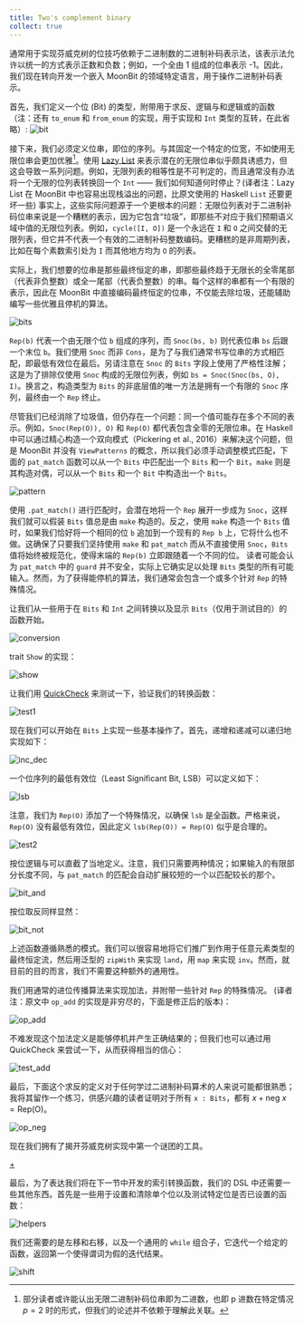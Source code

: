 ```yaml
---
title: Two's complement binary 
collect: true
---
```


通常用于实现芬威克树的位技巧依赖于二进制数的二进制补码表示法，该表示法允许以统一的方式表示正数和负数；例如，一个全由 1 组成的位串表示 -1。因此，我们现在转向开发一个嵌入 MoonBit 的领域特定语言，用于操作二进制补码表示。

首先，我们定义一个位 (Bit) 的类型，附带用于求反、逻辑与和逻辑或的函数（注：还有 `to_enum` 和 `from_enum` 的实现，用于实现和 `Int` 类型的互转，在此省略）:
![bit](moonbit/src//fenwick/bit.mbt#:include)

接下来，我们必须定义位串，即位的序列。与其固定一个特定的位宽，不如使用无限位串会更加优雅[^5]。使用 [Lazy List](https://github.com/CAIMEOX/lazy-list) 来表示潜在的无限位串似乎颇具诱惑力，但这会导致一系列问题。例如，无限列表的相等性是不可判定的，而且通常没有办法将一个无限的位列表转换回一个 `Int` —— 我们如何知道何时停止？(译者注：Lazy List 在 MoonBit 中也容易出现栈溢出的问题，比原文使用的 Haskell `List` 还要更坏一些) 事实上，这些实际问题源于一个更根本的问题：无限位列表对于二进制补码位串来说是一个糟糕的表示，因为它包含“垃圾”，即那些不对应于我们预期语义域中值的无限位列表。例如，`cycle([I, O])` 是一个永远在 `I` 和 `O` 之间交替的无限列表，但它并不代表一个有效的二进制补码整数编码。更糟糕的是非周期列表，比如在每个素数索引处为 `I` 而其他地方均为 `O` 的列表。

实际上，我们想要的位串是那些最终恒定的串，即那些最终趋于无限长的全零尾部（代表非负整数）或全一尾部（代表负整数）的串。每个这样的串都有一个有限的表示，因此在 MoonBit 中直接编码最终恒定的位串，不仅能去除垃圾，还能辅助编写一些优雅且停机的算法。

![bits](moonbit/src//fenwick/bits.mbt#:include)

`Rep(b)` 代表一个由无限个位 `b` 组成的序列，而 `Snoc(bs, b)` 则代表位串 `bs` 后跟一个末位 `b`。我们使用 `Snoc` 而非 `Cons`，是为了与我们通常书写位串的方式相匹配，即最低有效位在最后。另请注意在 `Snoc` 的 `Bits` 字段上使用了严格性注解；这是为了排除仅使用 `Snoc` 构成的无限位列表，例如 `bs = Snoc(Snoc(bs, O), I)`。换言之，构造类型为 `Bits` 的非底层值的唯一方法是拥有一个有限的 `Snoc` 序列，最终由一个 `Rep` 终止。

尽管我们已经消除了垃圾值，但仍存在一个问题：同一个值可能存在多个不同的表示。例如，`Snoc(Rep(O)), O)` 和 `Rep(O)` 都代表包含全零的无限位串。在 Haskell 中可以通过精心构造一个双向模式（Pickering et al., 2016）来解决这个问题，但是 MoonBit 并没有 `ViewPatterns` 的概念，所以我们必须手动调整模式匹配，下面的 `pat_match` 函数可以从一个 `Bits` 中匹配出一个 `Bits` 和一个 `Bit`，`make` 则是其构造对偶，可以从一个 `Bits` 和一个 `Bit` 中构造出一个 `Bits`。

![pattern](moonbit/src//fenwick/bits.mbt#:include)

使用 `.pat_match()` 进行匹配时，会潜在地将一个 `Rep` 展开一步成为 `Snoc`，这样我们就可以假装 `Bits` 值总是由 `make` 构造的。反之，使用 `make` 构造一个 `Bits` 值时，如果我们恰好将一个相同的位 `b` 追加到一个现有的 `Rep b` 上，它将什么也不做。这确保了只要我们坚持使用 `make` 和 `pat_match` 而从不直接使用 `Snoc`，`Bits` 值将始终被规范化，使得末端的 `Rep(b)` 立即跟随着一个不同的位。
读者可能会认为 `pat_match` 中的 `guard` 并不安全，实际上它确实足以处理 `Bits` 类型的所有可能输入。然而，为了获得能停机的算法，我们通常会包含一个或多个针对 `Rep` 的特殊情况。

让我们从一些用于在 `Bits` 和 `Int` 之间转换以及显示 `Bits`（仅用于测试目的）的函数开始。

![conversion](moonbit/src//fenwick/bits.mbt#:include)

trait `Show` 的实现：

![show](moonbit/src//fenwick/bits.mbt#:include)

让我们用 [QuickCheck](https://github.com/moonbitlang/quickcheck/) 来测试一下，验证我们的转换函数：

![test1](moonbit/src//fenwick/bits.mbt#:include)

现在我们可以开始在 `Bits` 上实现一些基本操作了。首先，递增和递减可以递归地实现如下：

![inc_dec](moonbit/src//fenwick/bits.mbt#:include)

一个位序列的最低有效位（Least Significant Bit, LSB）可以定义如下：

![lsb](moonbit/src//fenwick/bits.mbt#:include)

注意，我们为 `Rep(O)` 添加了一个特殊情况，以确保 `lsb` 是全函数。严格来说，`Rep(O)` 没有最低有效位，因此定义 `lsb(Rep(O)) = Rep(O)` 似乎是合理的。

![test2](moonbit/src//fenwick/bits.mbt#:include)

按位逻辑与可以直截了当地定义。注意，我们只需要两种情况；如果输入的有限部分长度不同，与 `pat_match` 的匹配会自动扩展较短的一个以匹配较长的那个。

![bit_and](moonbit/src//fenwick/bits.mbt#:include)

按位取反同样显然：

![bit_not](moonbit/src//fenwick/bits.mbt#:include)

上述函数遵循熟悉的模式。我们可以很容易地将它们推广到作用于任意元素类型的最终恒定流，然后用泛型的 `zipWith` 来实现 `land`，用 `map` 来实现 `inv`。然而，就目前的目的而言，我们不需要这种额外的通用性。

我们用通常的进位传播算法来实现加法，并附带一些针对 `Rep` 的特殊情况。
(译者注：原文中 `op_add` 的实现是非穷尽的，下面是修正后的版本)：

![op_add](moonbit/src//fenwick/bits.mbt#:include)

不难发现这个加法定义是能够停机并产生正确结果的；但我们也可以通过用 QuickCheck 来尝试一下，从而获得相当的信心：

![test_add](moonbit/src//fenwick/bits.mbt#:include)

最后，下面这个求反的定义对于任何学过二进制补码算术的人来说可能都很熟悉；我将其留作一个练习，供感兴趣的读者证明对于所有 `x : Bits`，都有 $x + \text{neg } x = \text{Rep(O)}$。

![op_neg](moonbit/src//fenwick/bits.mbt#:include)

现在我们拥有了揭开芬威克树实现中第一个谜团的工具。

[+](/blog/fenwick/thm/thm2.md#:embed)

最后，为了表达我们将在下一节中开发的索引转换函数，我们的 DSL 中还需要一些其他东西。首先是一些用于设置和清除单个位以及测试特定位是否已设置的函数：

![helpers](moonbit/src//fenwick/bits.mbt#:include)

我们还需要的是左移和右移，以及一个通用的 `while` 组合子，它迭代一个给定的函数，返回第一个使得谓词为假的迭代结果。

![shift](moonbit/src//fenwick/bits.mbt#:include)

[^5]: 部分读者或许能认出无限二进制补码位串即为二进数，也即 p 进数在特定情况 $p=2$ 时的形式，但我们的论述并不依赖于理解此关联。
